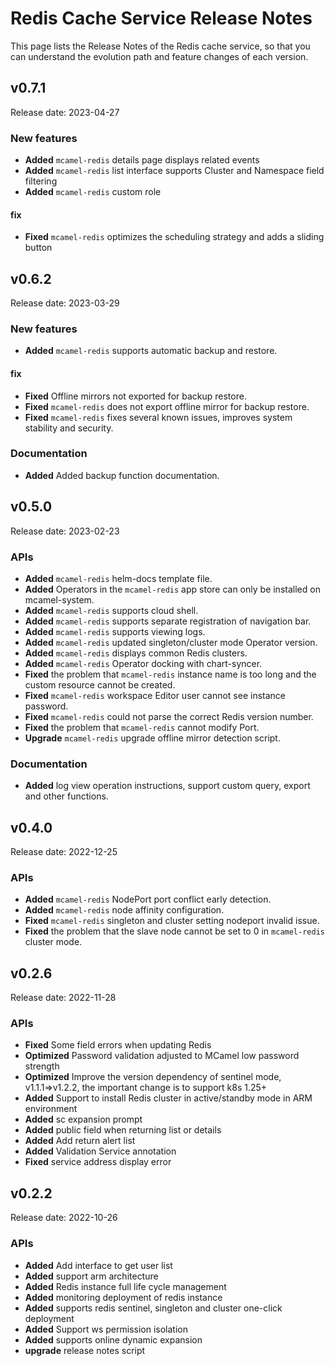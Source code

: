 # Redis Cache Service Release Notes

This page lists the Release Notes of the Redis cache service, so that you can understand the evolution path and feature changes of each version.

## v0.7.1

Release date: 2023-04-27

### New features

- **Added** `mcamel-redis` details page displays related events
- **Added** `mcamel-redis` list interface supports Cluster and Namespace field filtering
- **Added** `mcamel-redis` custom role

#### fix

- **Fixed** `mcamel-redis` optimizes the scheduling strategy and adds a sliding button

## v0.6.2

Release date: 2023-03-29

### New features

- **Added** `mcamel-redis` supports automatic backup and restore.

#### fix

- **Fixed** Offline mirrors not exported for backup restore.
- **Fixed** `mcamel-redis` does not export offline mirror for backup restore.
- **Fixed** `mcamel-redis` fixes several known issues, improves system stability and security.

### Documentation

- **Added** Added backup function documentation.

## v0.5.0

Release date: 2023-02-23

### APIs

- **Added** `mcamel-redis` helm-docs template file.
- **Added** Operators in the `mcamel-redis` app store can only be installed on mcamel-system.
- **Added** `mcamel-redis` supports cloud shell.
- **Added** `mcamel-redis` supports separate registration of navigation bar.
- **Added** `mcamel-redis` supports viewing logs.
- **Added** `mcamel-redis` updated singleton/cluster mode Operator version.
- **Added** `mcamel-redis` displays common Redis clusters.
- **Added** `mcamel-redis` Operator docking with chart-syncer.
- **Fixed** the problem that `mcamel-redis` instance name is too long and the custom resource cannot be created.
- **Fixed** `mcamel-redis` workspace Editor user cannot see instance password.
- **Fixed** `mcamel-redis` could not parse the correct Redis version number.
- **Fixed** the problem that `mcamel-redis` cannot modify Port.
- **Upgrade** `mcamel-redis` upgrade offline mirror detection script.

### Documentation

- **Added** log view operation instructions, support custom query, export and other functions.

## v0.4.0

Release date: 2022-12-25

### APIs

- **Added** `mcamel-redis` NodePort port conflict early detection.
- **Added** `mcamel-redis` node affinity configuration.
- **Fixed** `mcamel-redis` singleton and cluster setting nodeport invalid issue.
- **Fixed** the problem that the slave node cannot be set to 0 in `mcamel-redis` cluster mode.

## v0.2.6

Release date: 2022-11-28

### APIs

- **Fixed** Some field errors when updating Redis
- **Optimized** Password validation adjusted to MCamel low password strength
- **Optimized** Improve the version dependency of sentinel mode, v1.1.1=>v1.2.2, the important change is to support k8s 1.25+
- **Added** Support to install Redis cluster in active/standby mode in ARM environment
- **Added** sc expansion prompt
- **Added** public field when returning list or details
- **Added** Add return alert list
- **Added** Validation Service annotation
- **Fixed** service address display error

## v0.2.2

Release date: 2022-10-26

### APIs

- **Added** Add interface to get user list
- **Added** support arm architecture
- **Added** Redis instance full life cycle management
- **Added** monitoring deployment of redis instance
- **Added** supports redis sentinel, singleton and cluster one-click deployment
- **Added** Support ws permission isolation
- **Added** supports online dynamic expansion
- **upgrade** release notes script